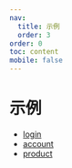 ```yaml
---
nav:
  title: 示例
  order: 3
order: 0
toc: content
mobile: false
---
```


# 示例

* [login](/demo/login)
* [account](/demo/account)
* [product](/demo/product)